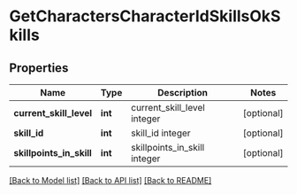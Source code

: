 # GetCharactersCharacterIdSkillsOkSkills

## Properties
Name | Type | Description | Notes
------------ | ------------- | ------------- | -------------
**current_skill_level** | **int** | current_skill_level integer | [optional] 
**skill_id** | **int** | skill_id integer | [optional] 
**skillpoints_in_skill** | **int** | skillpoints_in_skill integer | [optional] 

[[Back to Model list]](../README.md#documentation-for-models) [[Back to API list]](../README.md#documentation-for-api-endpoints) [[Back to README]](../README.md)



